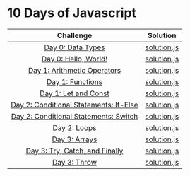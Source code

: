 # 10 Days of Javascript


|  Challenge |   Solution  |
| :-----------: | :-----: | 
| [Day 0: Data Types](https://www.hackerrank.com/challenges/js10-hello-world/)|  [solution.js]()|
| [Day 0: Hello, World!](https://www.hackerrank.com/challenges/js10-data-types/)|  [solution.js]()|
| [Day 1: Arithmetic Operators](https://www.hackerrank.com/challenges/js10-arithmetic-operators/)|  [solution.js]()|
| [Day 1: Functions](https://www.hackerrank.com/challenges/js10-function/)|  [solution.js]()|
| [Day 1: Let and Const](https://www.hackerrank.com/challenges/js10-let-and-const/)|  [solution.js]()|
| [Day 2: Conditional Statements: If-Else](https://www.hackerrank.com/challenges/js10-if-else/)|  [solution.js]()|
| [Day 2: Conditional Statements: Switch](https://www.hackerrank.com/challenges/js10-switch/)|  [solution.js]()|
| [Day 2: Loops](https://www.hackerrank.com/challenges/js10-loops/)|  [solution.js]()|
| [Day 3: Arrays](https://www.hackerrank.com/challenges/js10-arrays)|  [solution.js]()|
| [Day 3: Try, Catch, and Finally](https://www.hackerrank.com/challenges/js10-try-catch-and-finally)|  [solution.js]()|
| [Day 3: Throw](https://www.hackerrank.com/challenges/js10-throw)|  [solution.js]()|
